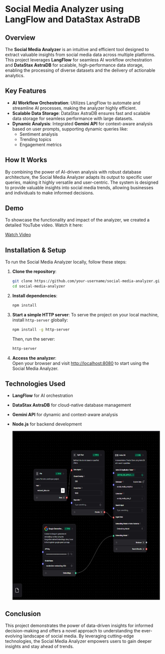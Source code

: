 # Social Media Analyzer using LangFlow and DataStax AstraDB

## Overview

The **Social Media Analyzer** is an intuitive and efficient tool designed to extract valuable insights from social media data across multiple platforms. This project leverages **LangFlow** for seamless AI workflow orchestration and **DataStax AstraDB** for scalable, high-performance data storage, enabling the processing of diverse datasets and the delivery of actionable analytics.

## Key Features

- **AI Workflow Orchestration**: Utilizes LangFlow to automate and streamline AI processes, making the analyzer highly efficient.
- **Scalable Data Storage**: DataStax AstraDB ensures fast and scalable data storage for seamless performance with large datasets.
- **Dynamic Analysis**: Integrated **Gemini API** for context-aware analysis based on user prompts, supporting dynamic queries like:
  - Sentiment analysis
  - Trending topics
  - Engagement metrics

## How It Works

By combining the power of AI-driven analysis with robust database architecture, the Social Media Analyzer adapts its output to specific user queries, making it highly versatile and user-centric. The system is designed to provide valuable insights into social media trends, allowing businesses and individuals to make informed decisions.

## Demo

To showcase the functionality and impact of the analyzer, we created a detailed YouTube video. Watch it here:

[Watch Video](https://www.youtube.com/watch?v=S2ztWckklKE)

## Installation & Setup

To run the Social Media Analyzer locally, follow these steps:

1. **Clone the repository**:
    ```bash
    git clone https://github.com/your-username/social-media-analyzer.git
    cd social-media-analyzer
    ```

2. **Install dependencies**:
    ```bash
    npm install
    ```

3. **Start a simple HTTP server**:
    To serve the project on your local machine, install `http-server` globally:
    ```bash
    npm install -g http-server
    ```

    Then, run the server:
    ```bash
    http-server
    ```

4. **Access the analyzer**:  
    Open your browser and visit [http://localhost:8080](http://localhost:8080) to start using the Social Media Analyzer.

## Technologies Used

- **LangFlow** for AI orchestration
- **DataStax AstraDB** for cloud-native database management
- **Gemini API** for dynamic and context-aware analysis
- **Node.js** for backend development

  <img src="/images/langflow.jpg" height="550" alt="langflow screenshot"  />

## Conclusion

This project demonstrates the power of data-driven insights for informed decision-making and offers a novel approach to understanding the ever-evolving landscape of social media. By leveraging cutting-edge technologies, the Social Media Analyzer empowers users to gain deeper insights and stay ahead of trends.


